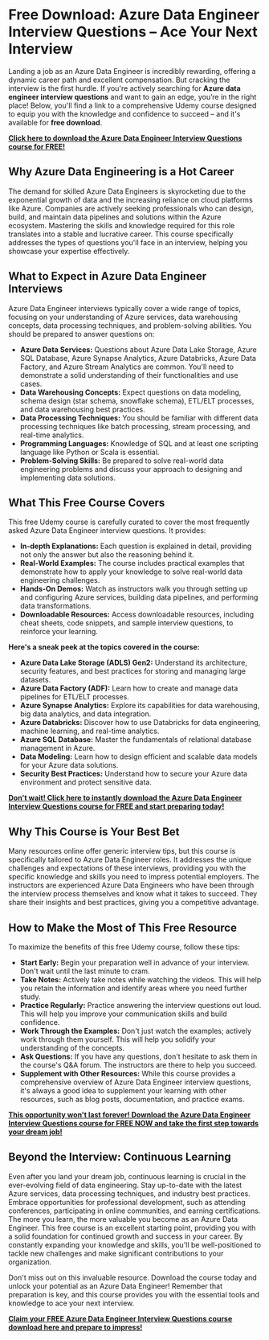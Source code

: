 # Free Download: Azure Data Engineer Interview Questions – Ace Your Next Interview

Landing a job as an Azure Data Engineer is incredibly rewarding, offering a dynamic career path and excellent compensation. But cracking the interview is the first hurdle. If you're actively searching for **Azure data engineer interview questions** and want to gain an edge, you’re in the right place! Below, you'll find a link to a comprehensive Udemy course designed to equip you with the knowledge and confidence to succeed – and it's available for **free download**.

[**Click here to download the Azure Data Engineer Interview Questions course for FREE!**](https://udemywork.com/azure-data-engineer-interview-questions)

## Why Azure Data Engineering is a Hot Career

The demand for skilled Azure Data Engineers is skyrocketing due to the exponential growth of data and the increasing reliance on cloud platforms like Azure. Companies are actively seeking professionals who can design, build, and maintain data pipelines and solutions within the Azure ecosystem. Mastering the skills and knowledge required for this role translates into a stable and lucrative career. This course specifically addresses the types of questions you'll face in an interview, helping you showcase your expertise effectively.

## What to Expect in Azure Data Engineer Interviews

Azure Data Engineer interviews typically cover a wide range of topics, focusing on your understanding of Azure services, data warehousing concepts, data processing techniques, and problem-solving abilities. You should be prepared to answer questions on:

*   **Azure Data Services:** Questions about Azure Data Lake Storage, Azure SQL Database, Azure Synapse Analytics, Azure Databricks, Azure Data Factory, and Azure Stream Analytics are common. You'll need to demonstrate a solid understanding of their functionalities and use cases.
*   **Data Warehousing Concepts:** Expect questions on data modeling, schema design (star schema, snowflake schema), ETL/ELT processes, and data warehousing best practices.
*   **Data Processing Techniques:** You should be familiar with different data processing techniques like batch processing, stream processing, and real-time analytics.
*   **Programming Languages:** Knowledge of SQL and at least one scripting language like Python or Scala is essential.
*   **Problem-Solving Skills:** Be prepared to solve real-world data engineering problems and discuss your approach to designing and implementing data solutions.

## What This Free Course Covers

This free Udemy course is carefully curated to cover the most frequently asked Azure Data Engineer interview questions. It provides:

*   **In-depth Explanations:** Each question is explained in detail, providing not only the answer but also the reasoning behind it.
*   **Real-World Examples:** The course includes practical examples that demonstrate how to apply your knowledge to solve real-world data engineering challenges.
*   **Hands-On Demos:** Watch as instructors walk you through setting up and configuring Azure services, building data pipelines, and performing data transformations.
*   **Downloadable Resources:** Access downloadable resources, including cheat sheets, code snippets, and sample interview questions, to reinforce your learning.

**Here's a sneak peek at the topics covered in the course:**

*   **Azure Data Lake Storage (ADLS) Gen2:** Understand its architecture, security features, and best practices for storing and managing large datasets.
*   **Azure Data Factory (ADF):** Learn how to create and manage data pipelines for ETL/ELT processes.
*   **Azure Synapse Analytics:** Explore its capabilities for data warehousing, big data analytics, and data integration.
*   **Azure Databricks:** Discover how to use Databricks for data engineering, machine learning, and real-time analytics.
*   **Azure SQL Database:** Master the fundamentals of relational database management in Azure.
*   **Data Modeling:** Learn how to design efficient and scalable data models for your Azure data solutions.
*   **Security Best Practices:** Understand how to secure your Azure data environment and protect sensitive data.

[**Don't wait! Click here to instantly download the Azure Data Engineer Interview Questions course for FREE and start preparing today!**](https://udemywork.com/azure-data-engineer-interview-questions)

## Why This Course is Your Best Bet

Many resources online offer generic interview tips, but this course is specifically tailored to Azure Data Engineer roles. It addresses the unique challenges and expectations of these interviews, providing you with the specific knowledge and skills you need to impress potential employers. The instructors are experienced Azure Data Engineers who have been through the interview process themselves and know what it takes to succeed. They share their insights and best practices, giving you a competitive advantage.

## How to Make the Most of This Free Resource

To maximize the benefits of this free Udemy course, follow these tips:

*   **Start Early:** Begin your preparation well in advance of your interview. Don't wait until the last minute to cram.
*   **Take Notes:** Actively take notes while watching the videos. This will help you retain the information and identify areas where you need further study.
*   **Practice Regularly:** Practice answering the interview questions out loud. This will help you improve your communication skills and build confidence.
*   **Work Through the Examples:** Don't just watch the examples; actively work through them yourself. This will help you solidify your understanding of the concepts.
*   **Ask Questions:** If you have any questions, don't hesitate to ask them in the course's Q&A forum. The instructors are there to help you succeed.
*   **Supplement with Other Resources:** While this course provides a comprehensive overview of Azure Data Engineer interview questions, it's always a good idea to supplement your learning with other resources, such as blog posts, documentation, and practice exams.

[**This opportunity won't last forever! Download the Azure Data Engineer Interview Questions course for FREE NOW and take the first step towards your dream job!**](https://udemywork.com/azure-data-engineer-interview-questions)

## Beyond the Interview: Continuous Learning

Even after you land your dream job, continuous learning is crucial in the ever-evolving field of data engineering. Stay up-to-date with the latest Azure services, data processing techniques, and industry best practices. Embrace opportunities for professional development, such as attending conferences, participating in online communities, and earning certifications. The more you learn, the more valuable you become as an Azure Data Engineer. This free course is an excellent starting point, providing you with a solid foundation for continued growth and success in your career. By constantly expanding your knowledge and skills, you'll be well-positioned to tackle new challenges and make significant contributions to your organization.

Don't miss out on this invaluable resource. Download the course today and unlock your potential as an Azure Data Engineer! Remember that preparation is key, and this course provides you with the essential tools and knowledge to ace your next interview.

[**Claim your FREE Azure Data Engineer Interview Questions course download here and prepare to impress!**](https://udemywork.com/azure-data-engineer-interview-questions)
